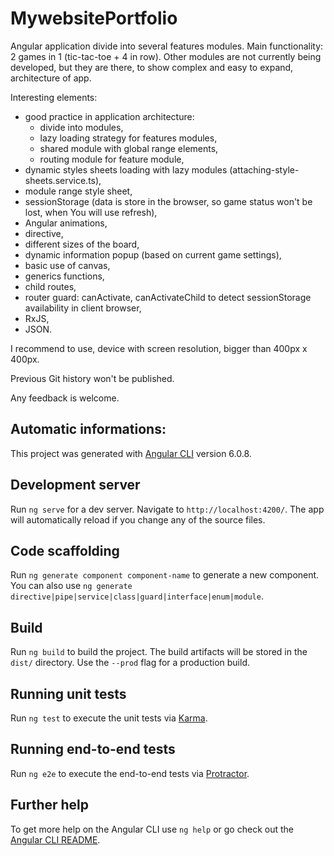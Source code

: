# MywebsitePortfolio

Angular application divide into several features modules. 
Main functionality: 2 games in 1 (tic-tac-toe + 4 in row). Other modules are not currently being developed, but they are there, to show complex and easy to expand, architecture of app. 

Interesting elements:
- good practice in application architecture:
	- divide into modules, 
	- lazy loading strategy for features modules,
	- shared module with global range elements,	
	- routing module for feature module,
- dynamic styles sheets loading with lazy modules (attaching-style-sheets.service.ts),
- module range style sheet,
- sessionStorage (data is store in the browser, so game status won't be lost, when You will use refresh),
- Angular animations,
- directive,
- different sizes of the board,
- dynamic information popup (based on current game settings),
- basic use of canvas,
- generics functions,
- child routes,
- router guard: canActivate, canActivateChild to detect sessionStorage availability in client browser,
- RxJS,
- JSON.

I recommend to use, device with screen resolution, bigger than 400px x 400px.

Previous Git history won't be published.

Any feedback is welcome.

## Automatic informations:
This project was generated with [Angular CLI](https://github.com/angular/angular-cli) version 6.0.8.

## Development server

Run `ng serve` for a dev server. Navigate to `http://localhost:4200/`. The app will automatically reload if you change any of the source files.

## Code scaffolding

Run `ng generate component component-name` to generate a new component. You can also use `ng generate directive|pipe|service|class|guard|interface|enum|module`.

## Build

Run `ng build` to build the project. The build artifacts will be stored in the `dist/` directory. Use the `--prod` flag for a production build.

## Running unit tests

Run `ng test` to execute the unit tests via [Karma](https://karma-runner.github.io).

## Running end-to-end tests

Run `ng e2e` to execute the end-to-end tests via [Protractor](http://www.protractortest.org/).

## Further help

To get more help on the Angular CLI use `ng help` or go check out the [Angular CLI README](https://github.com/angular/angular-cli/blob/master/README.md).

